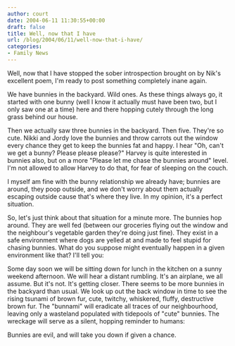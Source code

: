 ```yaml
---
author: court
date: 2004-06-11 11:30:55+00:00
draft: false
title: Well, now that I have
url: /blog/2004/06/11/well-now-that-i-have/
categories:
- Family News
---
```


Well, now that I have stopped the sober introspection brought on by Nik's excellent poem, I'm ready to post something completely inane again.

We have bunnies in the backyard.  Wild ones.  As these things always go, it started with one bunny (well I know it actually must have been two, but I only saw one at a time) here and there hopping cutely through the long grass behind our house.

Then we actually saw three bunnies in the backyard.  Then five.  They're so cute.  Nikki and Jordy love the bunnies and throw carrots out the window every chance they get to keep the bunnies fat and happy.  I hear "Oh, can't we get a bunny?  Please please please?"  Harvey is quite interested in bunnies also, but on a more "Please let me chase the bunnies around" level.  I'm not allowed to allow Harvey to do that, for fear of sleeping on the couch.

I myself am fine with the bunny relationship we already have; bunnies are around, they poop outside, and we don't worry about them actually escaping outside cause that's where they live.  In my opinion, it's a perfect situation.

So, let's just think about that situation for a minute more.  The bunnies hop around.  They are well fed (between our groceries flying out the window and the neighbour's vegetable garden they're doing just fine).  They exist in a safe environment where dogs are yelled at and made to feel stupid for chasing bunnies.  What do you suppose might eventually happen in a given environment like that?  I'll tell you:

Some day soon we will be sitting down for lunch in the kitchen on a sunny weekend afternoon.  We will hear a distant rumbling.  It's an airplane, we all assume.  But it's not.  It's getting closer.  There seems to be more bunnies in the backyard than usual.  We look up out the back window in time to see the rising tsunami of brown fur, cute, twitchy, whiskered, fluffy, destructive brown fur.  The "bunnami" will eradicate all traces of our neighbourhood, leaving only a wasteland populated with tidepools of "cute" bunnies.  The wreckage will serve as a silent, hopping reminder to humans:

Bunnies are evil, and will take you down if given a chance.

